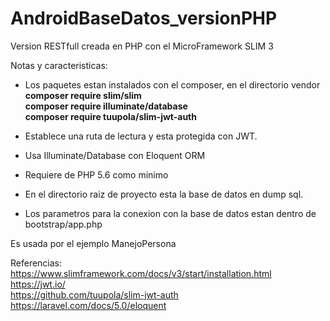 # AndroidBaseDatos_versionPHP

Version RESTfull creada en PHP con el MicroFramework SLIM 3

Notas y caracteristicas:

- Los paquetes estan instalados con el composer, en el directorio vendor<br>
	<b> composer require slim/slim </b><br>
    <b> composer require illuminate/database </b><br>
    <b> composer require tuupola/slim-jwt-auth </b><br>

- Establece una ruta de lectura y esta protegida con JWT.

- Usa Illuminate/Database con Eloquent ORM

- Requiere de PHP 5.6 como minimo

- En el directorio raiz de proyecto esta la base de datos en dump sql.

- Los parametros para la conexion con la base de datos estan dentro de bootstrap/app.php


Es usada por el ejemplo ManejoPersona

Referencias:<br>
https://www.slimframework.com/docs/v3/start/installation.html<br>
https://jwt.io/<br>
https://github.com/tuupola/slim-jwt-auth<br>
https://laravel.com/docs/5.0/eloquent<br>
